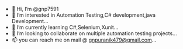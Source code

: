 - 👋 Hi, I’m @gnp7591
- 👀 I’m interested in Automation Testing,C# development,java Development...
- 🌱 I’m currently learning C#,Selenium,Xunit...
- 💞️ I’m looking to collaborate on multiple automation testing projects...
- 📫 you can reach me on mail @ gnpuranik479@gmail.com...

<!---
gnp7591/gnp7591 is a ✨ special ✨ repository because its `README.md` (this file) appears on your GitHub profile.
You can click the Preview link to take a look at your changes.
--->
